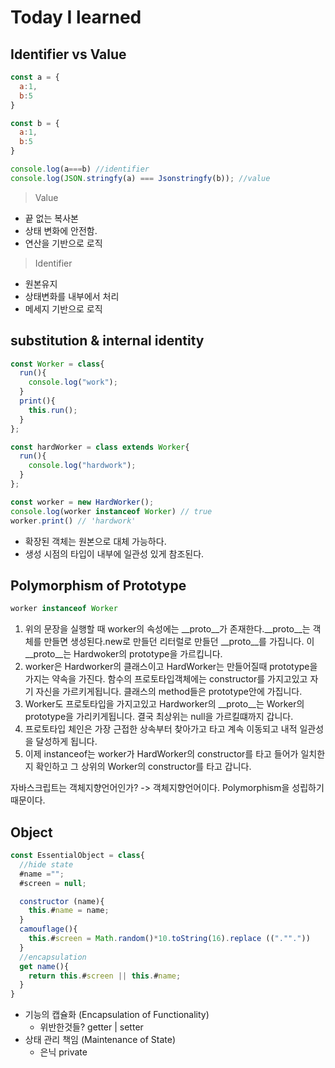 # Today I learned

## Identifier vs Value

```javascript
const a = {
  a:1,
  b:5
}

const b = {
  a:1,
  b:5
}

console.log(a===b) //identifier
console.log(JSON.stringfy(a) === Jsonstringfy(b)); //value
```

> Value

- 끝 없는 복사본
- 상태 변화에 안전함.
- 연산을 기반으로 로직

> Identifier

- 원본유지
- 상태변화를 내부에서 처리
- 메세지 기반으로 로직

## substitution & internal identity

```javascript
const Worker = class{
  run(){
    console.log("work");
  }
  print(){
    this.run();
  }
};

const hardWorker = class extends Worker{
  run(){
    console.log("hardwork");
  }
};

const worker = new HardWorker();
console.log(worker instanceof Worker) // true
worker.print() // 'hardwork'
```

- 확장된 객체는 원본으로 대체 가능하다.
- 생성 시점의 타입이 내부에 일관성 있게 참조된다.

## Polymorphism of Prototype

```javascript
worker instanceof Worker
```

1. 위의 문장을 실행할 때 worker의 속성에는 __proto__가 존재한다.__proto__는 객체를 만들면 생성된다.new로 만들던 리터럴로 만들던 __proto__를 가집니다. 이 __proto__는 Hardwoker의 prototype을 가르킵니다.
2. worker은 Hardworker의 클래스이고 HardWorker는 만들어질때 prototype을 가지는 약속을 가진다. 함수의 프로토타입객체에는 constructor를 가지고있고 자기 자신을 가르키게됩니다. 클래스의 method들은 prototype안에 가집니다.
3. Worker도 프로토타입을 가지고있고 Hardworker의 __proto__는 Worker의 prototype을 가리키게됩니다. 결국 최상위는 null을 가르킬떄까지 갑니다.
4. 프로토타입 체인은 가장 근접한 상속부터 찾아가고 타고 계속 이동되고 내적 일관성을 달성하게 됩니다.
5. 이제 instanceof는 worker가 HardWorker의 constructor를 타고 들어가 일치한지 확인하고 그 상위의 Worker의 constructor를 타고 갑니다.

자바스크립트는 객체지향언어인가?
-> 객체지향언어이다. Polymorphism을 성립하기때문이다.

## Object

```javascript
const EssentialObject = class{
  //hide state
  #name ="";
  #screen = null;

  constructor (name){
    this.#name = name;
  }
  camouflage(){
    this.#screen = Math.random()*10.toString(16).replace ((".""."))
  }
  //encapsulation
  get name(){
    return this.#screen || this.#name;
  }
}
```

- 기능의 캡슐화 (Encapsulation of Functionality)
  - 위반한것들? getter | setter
- 상태 관리 책임 (Maintenance of State)
  - 은닉 private
